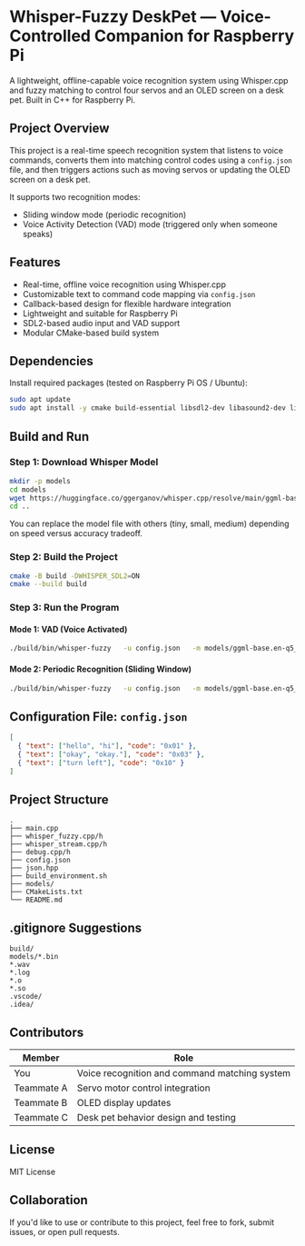 # Whisper-Fuzzy DeskPet — Voice-Controlled Companion for Raspberry Pi

A lightweight, offline-capable voice recognition system using Whisper.cpp and fuzzy matching to control four servos and an OLED screen on a desk pet. Built in C++ for Raspberry Pi.

## Project Overview

This project is a real-time speech recognition system that listens to voice commands, converts them into matching control codes using a `config.json` file, and then triggers actions such as moving servos or updating the OLED screen on a desk pet.

It supports two recognition modes:
- Sliding window mode (periodic recognition)
- Voice Activity Detection (VAD) mode (triggered only when someone speaks)

## Features

- Real-time, offline voice recognition using Whisper.cpp
- Customizable text to command code mapping via `config.json`
- Callback-based design for flexible hardware integration
- Lightweight and suitable for Raspberry Pi
- SDL2-based audio input and VAD support
- Modular CMake-based build system

## Dependencies

Install required packages (tested on Raspberry Pi OS / Ubuntu):

```bash
sudo apt update
sudo apt install -y cmake build-essential libsdl2-dev libasound2-dev libfftw3-dev
```

## Build and Run

### Step 1: Download Whisper Model

```bash
mkdir -p models
cd models
wget https://huggingface.co/ggerganov/whisper.cpp/resolve/main/ggml-base.en-q5_1.bin
cd ..
```

You can replace the model file with others (tiny, small, medium) depending on speed versus accuracy tradeoff.

### Step 2: Build the Project

```bash
cmake -B build -DWHISPER_SDL2=ON
cmake --build build
```

### Step 3: Run the Program

#### Mode 1: VAD (Voice Activated)

```bash
./build/bin/whisper-fuzzy   -u config.json   -m models/ggml-base.en-q5_1.bin   --step 0 --length 5000 -vth 0.6
```

#### Mode 2: Periodic Recognition (Sliding Window)

```bash
./build/bin/whisper-fuzzy   -u config.json   -m models/ggml-base.en-q5_1.bin   --step 1000 --length 3000
```

## Configuration File: `config.json`

```json
[
  { "text": ["hello", "hi"], "code": "0x01" },
  { "text": ["okay", "okay."], "code": "0x03" },
  { "text": ["turn left"], "code": "0x10" }
]
```

## Project Structure

```
.
├── main.cpp
├── whisper_fuzzy.cpp/h
├── whisper_stream.cpp/h
├── debug.cpp/h
├── config.json
├── json.hpp
├── build_environment.sh
├── models/
├── CMakeLists.txt
└── README.md
```

## .gitignore Suggestions

```gitignore
build/
models/*.bin
*.wav
*.log
*.o
*.so
.vscode/
.idea/
```

## Contributors

| Member | Role |
|--------|------|
| You | Voice recognition and command matching system |
| Teammate A | Servo motor control integration |
| Teammate B | OLED display updates |
| Teammate C | Desk pet behavior design and testing |

## License

MIT License

## Collaboration

If you'd like to use or contribute to this project, feel free to fork, submit issues, or open pull requests.
